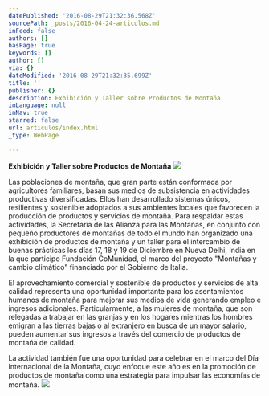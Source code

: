 ```yaml
---
datePublished: '2016-08-29T21:32:36.568Z'
sourcePath: _posts/2016-04-24-articulos.md
inFeed: false
authors: []
hasPage: true
keywords: []
author: []
via: {}
dateModified: '2016-08-29T21:32:35.699Z'
title: ''
publisher: {}
description: Exhibición y Taller sobre Productos de Montaña
inLanguage: null
inNav: true
starred: false
url: articulos/index.html
_type: WebPage

---
```

**Exhibición y Taller sobre Productos de Montaña**
![](https://the-grid-user-content.s3-us-west-2.amazonaws.com/e3cfd889-ea3d-4a72-a478-0a39dda8b9aa.jpg)

Las poblaciones de montaña, que gran parte están conformada por agricultores familiares, basan sus medios de subsistencia en actividades productivas diversificadas. Ellos han desarrollado sistemas únicos, resilientes y sostenible adoptados a sus ambientes locales que favorecen la producción de productos y servicios de montaña. Para respaldar estas actividades, la Secretaria de las Alianza para las Montañas, en conjunto con pequeño productores de montañas de todo el mundo han organizado una exhibición de productos de montaña y un taller para el intercambio de buenas prácticas los días 17, 18 y 19 de Diciembre en Nueva Delhi, India en la que participo Fundación CoMunidad, el marco del proyecto "Montañas y cambio climático" financiado por el Gobierno de Italia.

El aprovechamiento comercial y sostenible de productos y servicios de alta calidad representa una oportunidad importante para los asentamientos humanos de montaña para mejorar sus medios de vida generando empleo e ingresos adicionales. Particularmente, a las mujeres de montaña, que son relegadas a trabajar en las granjas y en los hogares mientras los hombres emigran a las tierras bajas o al extranjero en busca de un mayor salario, pueden aumentar sus ingresos a través del comercio de productos de montaña de calidad.

La actividad también fue una oportunidad para celebrar en el marco del Día Internacional de la Montaña, cuyo enfoque este año es en la promoción de productos de montaña como una estrategia para impulsar las economías de montaña.
![](https://the-grid-user-content.s3-us-west-2.amazonaws.com/f5aa2b3a-6de3-4762-b226-06be0140285a.jpg)